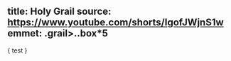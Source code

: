 title: Holy Grail
source: https://www.youtube.com/shorts/IgofJWjnS1w
emmet: .grail>..box*5
---
{
    test
}